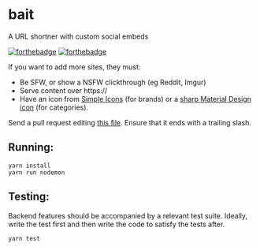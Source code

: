 # bait
A URL shortner with custom social embeds

[![forthebadge](https://forthebadge.com/images/badges/built-with-resentment.svg)](https://forthebadge.com)
[![forthebadge](https://forthebadge.com/images/badges/made-with-typescript.svg)](https://forthebadge.com)

If you want to add more sites, they must:
- Be SFW, or show a NSFW clickthrough (eg Reddit, Imgur)
- Serve content over https://
- Have an icon from [Simple Icons](https://simpleicons.org/) (for brands) or a [sharp Material Design icon](https://material.io/resources/icons/?style=sharp) (for categories).

Send a pull request editing [this file](https://github.com/EmeraldSnorlax/bait/blob/main/src/allowList.ts). Ensure that it ends with a trailing slash.


Running:
---
```
yarn install
yarn run nodemon
```

Testing:
---
Backend features should be accompanied by a relevant test suite. Ideally, write the test first and then write the code to satisfy the tests after.
```
yarn test
```
